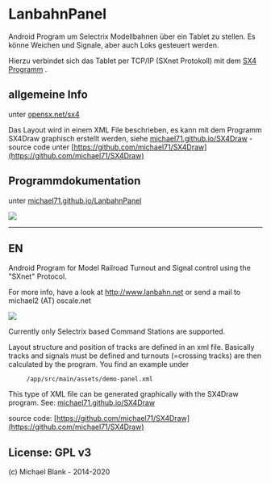 # LanbahnPanel

Android Program um Selectrix Modellbahnen über ein Tablet zu stellen. Es könne Weichen und Signale, aber auch Loks gesteuert werden.

Hierzu verbindet sich das Tablet per TCP/IP (SXnet Protokoll) mit dem [SX4 Programm](https://opensx.net/sx4) . 

## allgemeine Info 

unter [opensx.net/sx4](https://opensx.net/sx4)

Das Layout wird in einem XML File beschrieben, es kann mit dem Programm SX4Draw graphisch erstellt werden, siehe
[michael71.github.io/SX4Draw](https://michael71.github.io/SX4Draw) - source code unter 
[https://github.com/michael71/SX4Draw](https://github.com/michael71/SX4Draw)

## Programmdokumentation

 unter 
[michael71.github.io/LanbahnPanel](https://michael71.github.io/LanbahnPanel)

<img src="https://michael71.github.io/LanbahnPanel/lbpanel1.png" />


___



## EN

Android Program for Model Railroad Turnout and Signal control using the "SXnet" Protocol.

For more info, have a look at http://www.lanbahn.net or send a mail to michael2 (AT) oscale.net

<img src="https://michael71.github.io/LanbahnPanel/lbpanel1.png" />

Currently only Selectrix based Command Stations are supported.

Layout structure and position of tracks are defined in an xml file. Basically tracks and signals
must be defined and turnouts (=crossing tracks) are then calculated by the program. You find an
example under

         /app/src/main/assets/demo-panel.xml
         
This type of XML file can be generated graphically with the SX4Draw program. See:
[michael71.github.io/SX4Draw](https://michael71.github.io/SX4Draw) 

source code:
[https://github.com/michael71/SX4Draw](https://github.com/michael71/SX4Draw)

## License: GPL v3

(c) Michael Blank - 2014-2020
